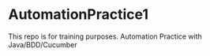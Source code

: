 # AutomationPractice1
This repo is for training purposes.
Automation Practice with Java/BDD/Cucumber
